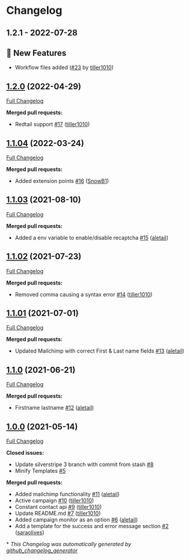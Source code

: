 # Changelog

## 1.2.1 - 2022-07-28
## 🎉 New Features
- Workflow files added ([#23](https://github.com/werkbot/silverstripe-module-newsletter/pull/23) by [tiller1010](https://github.com/tiller1010))



## [1.2.0](https://github.com/werkbot/silverstripe-module-newsletter/tree/1.2.0) (2022-04-29)

[Full Changelog](https://github.com/werkbot/silverstripe-module-newsletter/compare/1.1.04...1.2.0)

**Merged pull requests:**

- Redtail support [\#17](https://github.com/werkbot/silverstripe-module-newsletter/pull/17) ([tiller1010](https://github.com/tiller1010))

## [1.1.04](https://github.com/werkbot/silverstripe-module-newsletter/tree/1.1.04) (2022-03-24)

[Full Changelog](https://github.com/werkbot/silverstripe-module-newsletter/compare/1.1.03...1.1.04)

**Merged pull requests:**

- Added extension points [\#16](https://github.com/werkbot/silverstripe-module-newsletter/pull/16) ([SnowB1](https://github.com/SnowB1))

## [1.1.03](https://github.com/werkbot/silverstripe-module-newsletter/tree/1.1.03) (2021-08-10)

[Full Changelog](https://github.com/werkbot/silverstripe-module-newsletter/compare/1.1.02...1.1.03)

**Merged pull requests:**

- Added a env variable to enable/disable recaptcha [\#15](https://github.com/werkbot/silverstripe-module-newsletter/pull/15) ([aletail](https://github.com/aletail))

## [1.1.02](https://github.com/werkbot/silverstripe-module-newsletter/tree/1.1.02) (2021-07-23)

[Full Changelog](https://github.com/werkbot/silverstripe-module-newsletter/compare/1.1.01...1.1.02)

**Merged pull requests:**

- Removed comma causing a syntax error [\#14](https://github.com/werkbot/silverstripe-module-newsletter/pull/14) ([tiller1010](https://github.com/tiller1010))

## [1.1.01](https://github.com/werkbot/silverstripe-module-newsletter/tree/1.1.01) (2021-07-01)

[Full Changelog](https://github.com/werkbot/silverstripe-module-newsletter/compare/1.1.0...1.1.01)

**Merged pull requests:**

- Updated Mailchimp with correct First & Last name fields [\#13](https://github.com/werkbot/silverstripe-module-newsletter/pull/13) ([aletail](https://github.com/aletail))

## [1.1.0](https://github.com/werkbot/silverstripe-module-newsletter/tree/1.1.0) (2021-06-21)

[Full Changelog](https://github.com/werkbot/silverstripe-module-newsletter/compare/1.0.0...1.1.0)

**Merged pull requests:**

- Firstname lastname [\#12](https://github.com/werkbot/silverstripe-module-newsletter/pull/12) ([aletail](https://github.com/aletail))

## [1.0.0](https://github.com/werkbot/silverstripe-module-newsletter/tree/1.0.0) (2021-05-14)

[Full Changelog](https://github.com/werkbot/silverstripe-module-newsletter/compare/ff00faeabd03ef08f8be03a95bf2fde7f18a1ec5...1.0.0)

**Closed issues:**

- Update silverstripe 3 branch with commit from stash [\#8](https://github.com/werkbot/silverstripe-module-newsletter/issues/8)
- Minify Templates [\#5](https://github.com/werkbot/silverstripe-module-newsletter/issues/5)

**Merged pull requests:**

- Added mailchimp functionality [\#11](https://github.com/werkbot/silverstripe-module-newsletter/pull/11) ([aletail](https://github.com/aletail))
- Active campaign [\#10](https://github.com/werkbot/silverstripe-module-newsletter/pull/10) ([tiller1010](https://github.com/tiller1010))
- Constant contact api [\#9](https://github.com/werkbot/silverstripe-module-newsletter/pull/9) ([tiller1010](https://github.com/tiller1010))
- Update README.md [\#7](https://github.com/werkbot/silverstripe-module-newsletter/pull/7) ([tiller1010](https://github.com/tiller1010))
- Added campaign monitor as an option [\#6](https://github.com/werkbot/silverstripe-module-newsletter/pull/6) ([aletail](https://github.com/aletail))
- Add a template for the success and error message section [\#2](https://github.com/werkbot/silverstripe-module-newsletter/pull/2) ([saraolives](https://github.com/saraolives))



\* *This Changelog was automatically generated by [github_changelog_generator](https://github.com/github-changelog-generator/github-changelog-generator)*
